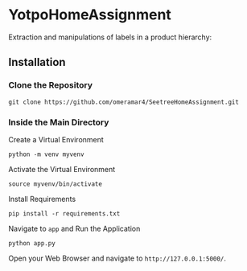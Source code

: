 # YotpoHomeAssignment

Extraction and manipulations of labels in a product hierarchy: 

## Installation

### Clone the Repository

```
git clone https://github.com/omeramar4/SeetreeHomeAssignment.git
```

### Inside the Main Directory

Create a Virtual Environment

```
python -m venv myvenv
```

Activate the Virtual Environment

```
source myvenv/bin/activate
```

Install Requirements

```
pip install -r requirements.txt
```

Navigate to `app` and Run the Application

```
python app.py
```

Open your Web Browser and navigate to `http://127.0.0.1:5000/`.
